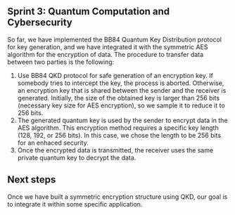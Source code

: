 ## Sprint 3: Quantum Computation and Cybersecurity

So far, we have implemented the BB84 Quantum Key Distribution protocol for key generation, and we have integrated it with the symmetric AES algorithm for the encryption of data. The procedure to transfer data between two parties is the following:

1. Use BB84 QKD protocol for safe generation of an encryption key. If somebody tries to intercept the key, the process is aborted. Otherwise, an encryption key that is shared between the sender and the receiver is generated. Initially, the size of the obtained key is larger than 256 bits (necessary key size for AES encryption), so we sample it to reduce it to 256 bits.
2. The generated quantum key is used by the sender to encrypt data in the AES algorithm. This encryption method requires a specific key length (128, 192, or 256 bits). In this case, we chose the length to be 256 bits for an enhaced security.
3. Once the encrypted data is transmitted, the receiver uses the same private quantum key to decrypt the data. 

## Next steps

Once we have built a symmetric encryption structure using QKD, our goal is to integrate it within some specific application.


